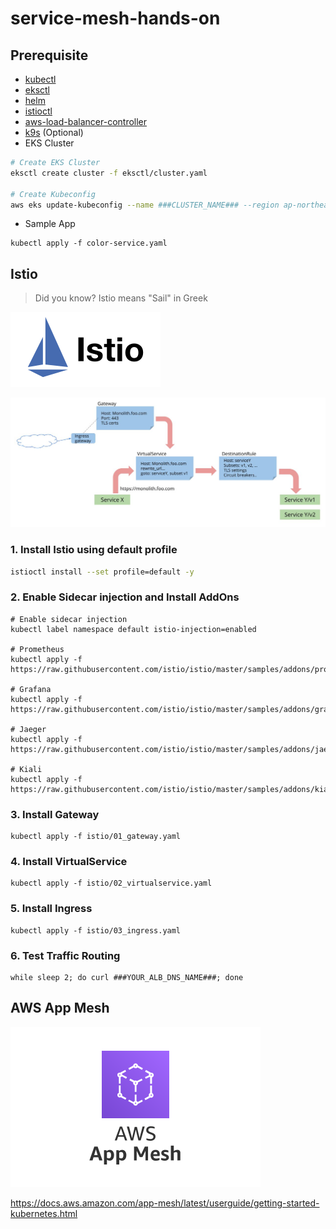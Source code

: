 # service-mesh-hands-on

## Prerequisite
- [kubectl](https://kubernetes.io/docs/tasks/tools/install-kubectl-linux/)
- [eksctl](https://docs.aws.amazon.com/eks/latest/userguide/eksctl.html)
- [helm](https://helm.sh/docs/intro/install/)
- [istioctl](https://istio.io/latest/docs/setup/getting-started/#download)
- [aws-load-balancer-controller](https://github.com/aws/eks-charts/tree/master/stable/aws-load-balancer-controller)
- [k9s](https://k9scli.io/topics/install/) (Optional)
- EKS Cluster
```bash
# Create EKS Cluster
eksctl create cluster -f eksctl/cluster.yaml

# Create Kubeconfig
aws eks update-kubeconfig --name ###CLUSTER_NAME### --region ap-northeast-2 --role-arn ###IAM_ROLE_ARN###
```
- Sample App
```
kubectl apply -f color-service.yaml
```


## Istio

> Did you know?
> Istio means "Sail" in Greek

![](./assets/istio-logo.svg)

![](./assets/virtualservices-destrules.jpg)


### 1. Install Istio using default profile
```bash
istioctl install --set profile=default -y 
```

### 2. Enable Sidecar injection and Install AddOns
```
# Enable sidecar injection
kubectl label namespace default istio-injection=enabled

# Prometheus
kubectl apply -f https://raw.githubusercontent.com/istio/istio/master/samples/addons/prometheus.yaml

# Grafana
kubectl apply -f https://raw.githubusercontent.com/istio/istio/master/samples/addons/grafana.yaml

# Jaeger
kubectl apply -f https://raw.githubusercontent.com/istio/istio/master/samples/addons/jaeger.yaml

# Kiali
kubectl apply -f https://raw.githubusercontent.com/istio/istio/master/samples/addons/kiali.yaml
```

### 3. Install Gateway
```
kubectl apply -f istio/01_gateway.yaml
```

### 4. Install VirtualService
```
kubectl apply -f istio/02_virtualservice.yaml
```

### 5. Install Ingress
```
kubectl apply -f istio/03_ingress.yaml
```

### 6. Test Traffic Routing
```
while sleep 2; do curl ###YOUR_ALB_DNS_NAME###; done
```


## AWS App Mesh

![](./assets/amazon-app-mesh_large.svg)

https://docs.aws.amazon.com/app-mesh/latest/userguide/getting-started-kubernetes.html

